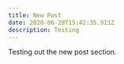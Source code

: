 ```yaml
---
title: New Post
date: 2020-06-28T15:42:35.911Z
description: Testing
---
```

Testing out the new post section.